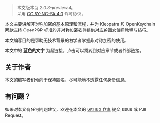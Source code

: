 > 本文版本为 *2.0.3-preview.4*。  
> 采用 [CC BY-NC-SA 4.0](http://creativecommons.org/licenses/by-nc-sa/4.0/) 许可协议。

本文主要讲解非对称加密的基本原理和流程，并为 Kleopatra 和 OpenKeychain 两款支持 OpenPGP 标准的非对称加密软件提供对应的图文使用教程与技巧。

本文编写目的是帮助无技术背景的初学者掌握非对称加密的使用。

本文中的 **蓝色的文字** 为超链接，点击可以跳转到对应章节或者外部链接。

## 关于作者

本文的编写者们倾向于保持匿名，尽可能地不透露任何身份信息。

## 有问题？

如果对本文有任何问题建议，欢迎在本文的 [GitHub 仓库](https://github.com/cyraivndle2/gpg-tutorial/ "点击前往教程 GitHub 仓库") 提交 Issue 或 Pull Request。